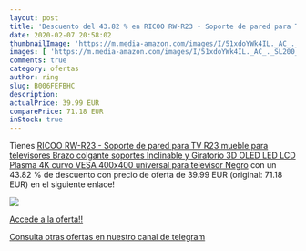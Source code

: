 ```yaml
---
layout: post
title: 'Descuento del 43.82 % en RICOO RW-R23 - Soporte de pared para TV '
date: 2020-02-07 20:58:02
thumbnailImage: 'https://m.media-amazon.com/images/I/51xdoYWk4IL._AC_._SL200_.jpg'
images: [ 'https://m.media-amazon.com/images/I/51xdoYWk4IL._AC_._SL200_.jpg' ]
comments: true
category: ofertas
author: ring
slug: B006FEFBHC
description:
actualPrice: 39.99 EUR
comparePrice: 71.18 EUR
inStock: true
---
```


Tienes [RICOO RW-R23 - Soporte de pared para TV R23 mueble para televisores Brazo colgante soportes Inclinable y Giratorio 3D OLED LED LCD Plasma 4K curvo VESA 400x400 universal para televisor  Negro](https://www.amazon.com/dp/B006FEFBHC/?tag=redken08-20) con un 43.82 % de descuento con precio de oferta de 39.99 EUR (original: 71.18 EUR) en el siguiente enlace!

[![](https://m.media-amazon.com/images/I/51xdoYWk4IL._AC_._SL200_.jpg)](https://www.amazon.com/dp/B006FEFBHC/?tag=redken08-20)

[Accede a la oferta!!](https://www.amazon.com/dp/B006FEFBHC/?tag=redken08-20)

[Consulta otras ofertas en nuestro canal de telegram](https://t.me/s/ofertas25)

